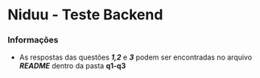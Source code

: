 # Niduu - Teste Backend

### Informações

- As respostas das questões ***1,2*** e ***3*** podem ser encontradas no arquivo ***README*** dentro da pasta **q1-q3**
